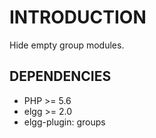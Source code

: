 INTRODUCTION
============

Hide empty group modules.

DEPENDENCIES
-------------------

* PHP >= 5.6
* elgg >= 2.0
* elgg-plugin: groups
